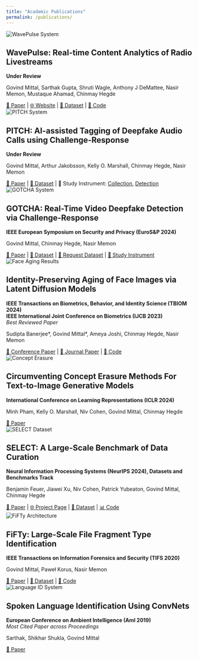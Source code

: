 ```yaml
---
title: "Academic Publications"
permalink: /publications/
---
```


<div class="publication">
  <img src="/assets/images/wavepulse.png" alt="WavePulse System">
  <div class="content">
    <h2>WavePulse: Real-time Content Analytics of Radio Livestreams</h2>
    <p><strong>Under Review</strong></p>
    <p>Govind Mittal, Sarthak Gupta, Shruti Wagle, Anthony J DeMattee, Nasir Memon, Mustaque Ahamad, Chinmay Hegde</p>
    <div class="links">
      <a href="https://arxiv.org/abs/2412.17998">📄 Paper</a> |
      <a href="https://wave-pulse.io">🌐 Website</a> |
      <a href="https://huggingface.co/datasets/nyu-dice-lab/wavepulse-radio-summarized-transcripts">💾 Dataset</a> |
      <a href="https://github.com/NYU-DICE-Lab/WavePulse/">🐍 Code</a>
    </div>
  </div>
</div>

<div class="publication">
  <img src="/assets/images/pitch.png" alt="PITCH System">
  <div class="content">
    <h2>PITCH: AI-assisted Tagging of Deepfake Audio Calls using Challenge-Response</h2>
    <p><strong>Under Review</strong></p>
    <p>Govind Mittal, Arthur Jakobsson, Kelly O. Marshall, Chinmay Hegde, Nasir Memon</p>
    <div class="links">
      <a href="https://arxiv.org/abs/2402.18085">📄 Paper</a> |
      <a href="#">💾 Dataset</a> | 
      🦍 Study Instrument: <a href="https://app.gorilla.sc/openmaterials/722500">Collection</a>, <a href="https://app.gorilla.sc/openmaterials/769578">Detection</a> 
    </div>
  </div>
</div>

<div class="publication">
  <img src="/assets/images/gotcha.png" alt="GOTCHA System">
  <div class="content">
    <h2>GOTCHA: Real-Time Video Deepfake Detection via Challenge-Response</h2>
    <p><strong>IEEE European Symposium on Security and Privacy (EuroS&P 2024)</strong></p>
    <p>Govind Mittal, Chinmay Hegde, Nasir Memon</p>
    <div class="links">
      <a href="https://arxiv.org/abs/2210.06186">📄 Paper</a> |
      <a href="https://github.com/mittalgovind/GOTCHA-Deepfakes">💾 Dataset</a> | 
      <a href="https://docs.google.com/forms/d/e/1FAIpQLSfqvcXbHu1VkVrPXmtP-Z9TZFrRIRO389CR4B37nLJ7FFdNkQ/viewform">👋 Request Dataset</a> | 
      <a href="https://app.gorilla.sc/openmaterials/693684">🦍 Study Instrument</a>
    </div>
  </div>
</div>

<div class="publication">
  <img src="/assets/images/aging.png" alt="Face Aging Results">
  <div class="content">
    <h2>Identity-Preserving Aging of Face Images via Latent Diffusion Models</h2>
    <p><strong>IEEE Transactions on Biometrics, Behavior, and Identity Science (TBIOM 2024)</strong><br>
    <strong>IEEE International Joint Conference on Biometrics (IJCB 2023)</strong><br>
    <em>Best Reviewed Paper</em></p>
    <p>Sudipta Banerjee*, Govind Mittal*, Ameya Joshi, Chinmay Hegde, Nasir Memon</p>
    <div class="links">
      <a href="https://arxiv.org/abs/2307.08585">📄 
Conference Paper</a> |
      <a href="https://ieeexplore.ieee.org/abstract/document/10504891">📄 
Journal Paper</a> |
      <a href="https://github.com/sudban3089/ID-Preserving-Facial-Aging">🐍 Code</a>
    </div>
  </div>
</div>

<div class="publication">
  <img src="/assets/images/concept-erasing2.png" alt="Concept Erasure">
  <div class="content">
    <h2>Circumventing Concept Erasure Methods For Text-to-Image Generative Models</h2>
    <p><strong>International Conference on Learning Representations (ICLR 2024)</strong></p>
    <p>Minh Pham, Kelly O. Marshall, Niv Cohen, Govind Mittal, Chinmay Hegde</p>
    <div class="links">
      <a href="https://openreview.net/forum?id=ag3o2T51Ht">📄 Paper</a>
    </div>
  </div>
</div>

<div class="publication">
  <img src="/assets/images/select.png" alt="SELECT Dataset">
  <div class="content">
    <h2>SELECT: A Large-Scale Benchmark of Data Curation</h2>
    <p><strong>Neural Information Processing Systems (NeurIPS 2024), Datasets and Benchmarks Track</strong></p>
    <p>Benjamin Feuer, Jiawei Xu, Niv Cohen, Patrick Yubeaton, Govind Mittal, Chinmay Hegde</p>
    <div class="links">
      <a href="https://arxiv.org/pdf/2410.05057">📄 Paper</a> |
      <a href="https://nyu-dice-lab.github.io/SELECT/">🌐 Project Page</a> |
      <a href="https://huggingface.co/collections/nyu-dice-lab/imagenet-666e885314f1c262fec84ef8">💾 Dataset</a> |
      <a href="https://github.com/jimmyxu123/SELECT">📊 Code</a>
    </div>
  </div>
</div>

<div class="publication">
  <img src="/assets/images/fifty.jpg" alt="FiFTy Architecture">
  <div class="content">
    <h2>FiFTy: Large-Scale File Fragment Type Identification</h2>
    <p><strong>IEEE Transactions on Information Forensics and Security (TIFS 2020)</strong></p>
    <p>Govind Mittal, Paweł Korus, Nasir Memon</p>
    <div class="links">
      <a href="https://arxiv.org/abs/1908.06148">📄 Paper</a> |
      <a href="https://ieee-dataport.
org/open-access/file-fragment-type-fft-75-dataset">💾 Dataset</a> |
      <a href="https://github.com/mittalgovind/fifty">🐍 Code</a>
    </div>
  </div>
</div>

<div class="publication">
  <img src="/assets/images/spoken-lang.png" alt="Language ID System">
  <div class="content">
    <h2>Spoken Language Identification Using ConvNets</h2>
    <p><strong>European Conference on Ambient Intelligence (AmI 2019)</strong><br>
    <em>Most Cited Paper across Proceedings</em></p>
    <p>Sarthak, Shikhar Shukla, Govind Mittal</p>
    <div class="links">
      <a href="https://arxiv.org/abs/1910.04269">📄 Paper</a>
    </div>
  </div>
</div>